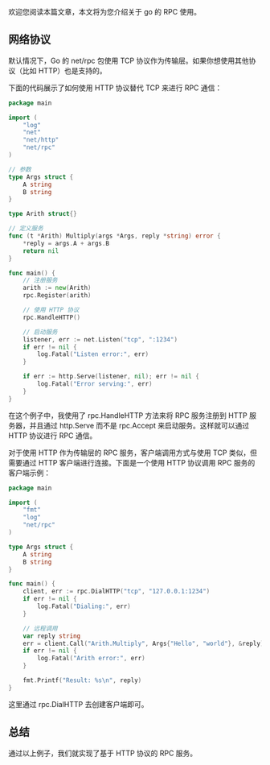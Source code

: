 欢迎您阅读本篇文章，本文将为您介绍关于 go 的 RPC 使用。

## 网络协议

默认情况下，Go 的 net/rpc 包使用 TCP 协议作为传输层。如果你想使用其他协议（比如 HTTP）也是支持的。

下面的代码展示了如何使用 HTTP 协议替代 TCP 来进行 RPC 通信：

```go
package main

import (
	"log"
	"net"
	"net/http"
	"net/rpc"
)

// 参数
type Args struct {
	A string
	B string
}

type Arith struct{}

// 定义服务
func (t *Arith) Multiply(args *Args, reply *string) error {
	*reply = args.A + args.B
	return nil
}

func main() {
	// 注册服务
	arith := new(Arith)
	rpc.Register(arith)

	// 使用 HTTP 协议
	rpc.HandleHTTP()

	// 启动服务
	listener, err := net.Listen("tcp", ":1234")
	if err != nil {
		log.Fatal("Listen error:", err)
	}

	if err := http.Serve(listener, nil); err != nil {
		log.Fatal("Error serving:", err)
	}
}

```

在这个例子中，我使用了 rpc.HandleHTTP 方法来将 RPC 服务注册到 HTTP 服务器，并且通过 http.Serve 而不是 rpc.Accept 来启动服务。这样就可以通过 HTTP 协议进行 RPC 通信。

对于使用 HTTP 作为传输层的 RPC 服务，客户端调用方式与使用 TCP 类似，但需要通过 HTTP 客户端进行连接。下面是一个使用 HTTP 协议调用 RPC 服务的客户端示例：

```go
package main

import (
	"fmt"
	"log"
	"net/rpc"
)

type Args struct {
	A string
	B string
}

func main() {
	client, err := rpc.DialHTTP("tcp", "127.0.0.1:1234")
	if err != nil {
		log.Fatal("Dialing:", err)
	}

	// 远程调用
	var reply string
	err = client.Call("Arith.Multiply", Args{"Hello", "world"}, &reply)
	if err != nil {
		log.Fatal("Arith error:", err)
	}

	fmt.Printf("Result: %s\n", reply)
}

```

这里通过 rpc.DialHTTP 去创建客户端即可。

## 总结

通过以上例子，我们就实现了基于 HTTP 协议的 RPC 服务。